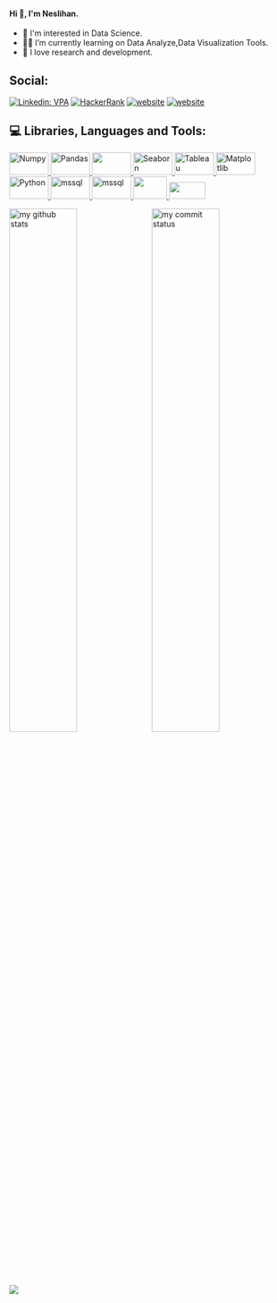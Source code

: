#### Hi 👋, I'm Neslihan.

  - :dizzy:  I'm interested in Data Science. 
  - 🤸‍♀️  I’m currently learning on Data Analyze,Data Visualization Tools.
  - 🌱  I love research and development.

## Social:
[![Linkedin: VPA](https://img.shields.io/badge/linkedin-%230077B5.svg?&style=for-the-badge&logo=linkedin&logoColor=white)]( https://www.linkedin.com/in/neslihan-yetik/)
[<img alt="HackerRank" src="https://img.shields.io/badge/-Hackerrank-2EC866?style=for-the-badge&logo=HackerRank&logoColor=white"/>](https://www.hackerrank.com/neslihanyetik)
[![website](https://img.shields.io/badge/gmail-f1f2f6.svg?&style=for-the-badge&logo=gmail&logoColor=red)](mailto:neslihanyetik5@gmail.com)
[![website](https://img.shields.io/badge/%20-medium-black?&style=for-the-badge&logoColor=white)](https://medium.com/@neslihanyetik5)

## 💻 Libraries, Languages and Tools:


<a href="#" target="_blank"> <img src="https://numpy.org/doc/stable/_static/numpylogo.svg" alt="Numpy" width="70" height="40"/> </a>
<a href="#" target="_blank"> <img src="https://upload.wikimedia.org/wikipedia/commons/thumb/e/ed/Pandas_logo.svg/2560px-Pandas_logo.svg.png" alt="Pandas" width="70" height="40"/> </a>
<a href="#" target="_blank"> <img src="https://bids.berkeley.edu/sites/default/files/styles/250x140/public/projects/scipy_logo_450x254.png?itok=iYqgsiQs" width="70" height="40"/> </a>
<a href="#" target="_blank"> <img src="https://seaborn.pydata.org/_static/logo-wide-lightbg.svg" alt="Seaborn" width="70" height="40"/> </a>
<a href="#" target="_blank"> <img src="https://static.wixstatic.com/media/e16c6a_3ad31c0baa1d45e88d15b1f9ed24b576~mv2.png/v1/fit/w_400%2Ch_232%2Cal_c/file.png" alt="Tableau" width="70" height="40"/> </a>
<a href="#" target="_blank"> <img src="https://matplotlib.org/stable/_static/logo2_compressed.svg" alt="Matplotlib" width="70" height="40"/> </a>
<a href="#" target="_blank"> <img src="https://vistapointe.net/images/python-wallpaper-3.jpg" alt="Python" width="70" height="40"/> </a>
<a href="https://www.microsoft.com/en-us/sql-server" target="_blank"> <img src="https://www.svgrepo.com/show/303229/microsoft-sql-server-logo.svg" alt="mssql"  width="70" height="40"/>
<a href="#" target="_blank"> <img src="https://www.vectorlogo.zone/logos/plot_ly/plot_ly-official.svg" alt="mssql" width="70" height="40"/>
<a href="#" target="_blank"> <img src="https://aptgadget.com/wp-content/uploads/2018/10/jira-alternatives-1024x501.png" width="60" height="40"/> </a>
<a href="#" target="_blank"> <img src="https://upload.wikimedia.org/wikipedia/commons/thumb/b/b9/Slack_Technologies_Logo.svg/1280px-Slack_Technologies_Logo.svg.png" width="65" height="30"/> </a>
  

 <p align="left">
<img src="https://github-readme-stats.vercel.app/api?username=neslihanyetik&theme=white-black" alt="my github stats" width="49%"/>&nbsp;
<img src="https://github-readme-streak-stats.herokuapp.com/?user=neslihanyetik&theme=white-black" alt="my commit status" width="49%" /> </p>


![](https://komarev.com/ghpvc/?username=your-github-neslihanyetik&color=ff69b4)

<!--

![](https://komarev.com/ghpvc/?username=your-github-neslihanyetik&color=ff69b4)


**neslihanyetik/neslihanyetik** is a ✨ _special_ ✨ repository because its `README.md` (this file) appears on your GitHub profile.

![](https://komarev.com/ghpvc/?username=your-github-neslihanyetik&color=lightgrey)


Here are some ideas to get you started:

- 🔭 I’m currently working on ...
- 🌱 I’m currently learning ...
- 👯 I’m looking to collaborate on ...
- 🤔 I’m looking for help with ...
- 💬 Ask me about ...
- 📫 How to reach me: ...
- 😄 Pronouns: ...
- ⚡ Fun fact: ...
- [![Ryo-ma's github trophy](https://github-profile-trophy.vercel.app/?username=neslihanyetik&row=1)](https://github.com/ryo-ma/github-profile-trophy)

- [![Naereen's top languages](https://github-readme-stats.vercel.app/api/top-langs/?username=neslihanyetik&theme=white-black)](https://github.com/anuraghazra/github-readme-stats)

-->
